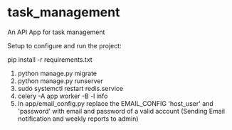 # task_management
An API App for task management

Setup to configure and run the project:

pip install -r requirements.txt

1. python manage.py migrate
2. python manage.py runserver
3. sudo systemctl restart redis.service
4. celery -A app  worker -B -l info 
5. In app/email_config.py replace the EMAIL_CONFIG 'host_user' and 'password' with email and password of a valid account (Sending Email notification and weekly reports to admin)